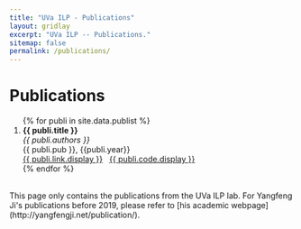 ```yaml
---
title: "UVa ILP - Publications"
layout: gridlay
excerpt: "UVa ILP -- Publications."
sitemap: false
permalink: /publications/
---
```



# Publications

<!-- ## Full List -->
<ol>
{% for publi in site.data.publist %}
  
  <li><b>{{ publi.title }}</b> <br/>
  <em> {{ publi.authors }} </em> <br/>
  {{ publi.pub }}, {{publi.year}} <br/>
  <a href="{{ publi.link.url }}">{{ publi.link.display }}</a> &nbsp; <a href="{{ publi.code.url }}">{{ publi.code.display }}</a>
  </li>
{% endfor %}
</ol>
<br>
This page only contains the publications from the UVa ILP lab. For Yangfeng Ji's publications before 2019, please refer to [his academic webpage](http://yangfengji.net/publication/).

